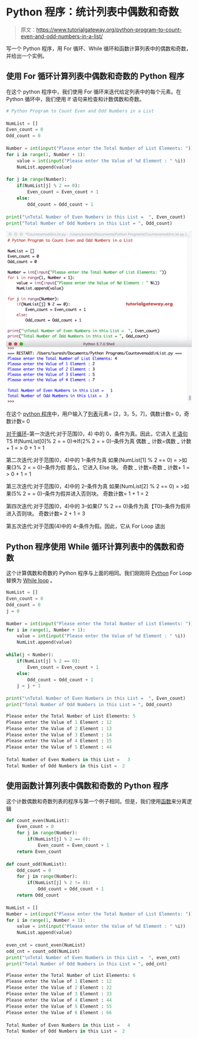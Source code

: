 # Python 程序：统计列表中偶数和奇数

> 原文：<https://www.tutorialgateway.org/python-program-to-count-even-and-odd-numbers-in-a-list/>

写一个 Python 程序，用 For 循环、While 循环和函数计算列表中的偶数和奇数，并给出一个实例。

## 使用 For 循环计算列表中偶数和奇数的 Python 程序

在这个 python 程序中，我们使用 For 循环来迭代给定列表中的每个元素。在 Python 循环中，我们使用 If 语句来检查和计数偶数和奇数。

```py
# Python Program to Count Even and Odd Numbers in a List

NumList = []
Even_count = 0
Odd_count = 0

Number = int(input("Please enter the Total Number of List Elements: "))
for i in range(1, Number + 1):
    value = int(input("Please enter the Value of %d Element : " %i))
    NumList.append(value)

for j in range(Number):
    if(NumList[j] % 2 == 0):
        Even_count = Even_count + 1
    else:
        Odd_count = Odd_count + 1

print("\nTotal Number of Even Numbers in this List =  ", Even_count)
print("Total Number of Odd Numbers in this List = ", Odd_count)
```

![Python Program to Count Even and Odd Numbers in a List 1](img/e2c3263f5019b015a54efdd87b7ec7b2.png)

在这个 [python 程序](https://www.tutorialgateway.org/python-programming-examples/)中，用户输入了[列表](https://www.tutorialgateway.org/python-list/)元素= [2，3，5，7]，偶数计数= 0，奇数计数= 0

[对于循环](https://www.tutorialgateway.org/python-for-loop/)–第一次迭代:对于范围(0，4)
中的 0，条件为真。因此，它进入 [If 语句](https://www.tutorialgateway.org/python-if-statement/)T5 If(NumList[0]% 2 = = 0)=>If(2% 2 = = 0)–条件为真
偶数 _ 计数=偶数 _ 计数+ 1 = > 0 + 1 = 1

第二次迭代:对于范围(0，4)中的 1–条件为真
如果(NumList[1] % 2 == 0) = >如果(3% 2 = = 0)–条件为假
那么，它进入 Else 块。
奇数 _ 计数=奇数 _ 计数+ 1 = > 0 + 1 = 1

第三次迭代:对于范围(0，4)中的 2–条件为真
如果(NumList[2] % 2 == 0) = >如果(5% 2 = = 0)–条件为假并进入否则块。
奇数计数= 1 + 1 = 2

第四次迭代:对于范围(0，4)中的 3–如果(7 % 2 == 0)条件为真【T0)–条件为假并进入否则块。
奇数计数= 2 + 1 = 3

第五次迭代:对于范围(4)中的 4–条件为假。因此，它从 For Loop 退出

## Python 程序使用 While 循环计算列表中的偶数和奇数

这个计算偶数和奇数的 Python 程序与上面的相同。我们刚刚将 [Python](https://www.tutorialgateway.org/python-tutorial/) For Loop 替换为 [While loop](https://www.tutorialgateway.org/python-while-loop/) 。

```py
NumList = []
Even_count = 0
Odd_count = 0
j = 0

Number = int(input("Please enter the Total Number of List Elements: "))
for i in range(1, Number + 1):
    value = int(input("Please enter the Value of %d Element : " %i))
    NumList.append(value)

while(j < Number):
    if(NumList[j] % 2 == 0):
        Even_count = Even_count + 1
    else:
        Odd_count = Odd_count + 1
    j = j + 1

print("\nTotal Number of Even Numbers in this List =  ", Even_count)
print("Total Number of Odd Numbers in this List = ", Odd_count)
```

```py
Please enter the Total Number of List Elements: 5
Please enter the Value of 1 Element : 12
Please enter the Value of 2 Element : 13
Please enter the Value of 3 Element : 14
Please enter the Value of 4 Element : 15
Please enter the Value of 5 Element : 44

Total Number of Even Numbers in this List =   3
Total Number of Odd Numbers in this List =  2
```

## 使用函数计算列表中偶数和奇数的 Python 程序

这个计数偶数和奇数列表的程序与第一个例子相同。但是，我们使用[函数](https://www.tutorialgateway.org/functions-in-python/)来分离逻辑

```py
def count_even(NumList):
    Even_count = 0
    for j in range(Number):
        if(NumList[j] % 2 == 0):
            Even_count = Even_count + 1
    return Even_count

def count_odd(NumList):
    Odd_count = 0
    for j in range(Number):
        if(NumList[j] % 2 != 0):
            Odd_count = Odd_count + 1
    return Odd_count

NumList = []
Number = int(input("Please enter the Total Number of List Elements: "))
for i in range(1, Number + 1):
    value = int(input("Please enter the Value of %d Element : " %i))
    NumList.append(value)

even_cnt = count_even(NumList)
odd_cnt = count_odd(NumList)
print("\nTotal Number of Even Numbers in this List =  ", even_cnt)
print("Total Number of Odd Numbers in this List = ", odd_cnt)
```

```py
Please enter the Total Number of List Elements: 6
Please enter the Value of 1 Element : 12
Please enter the Value of 2 Element : 22
Please enter the Value of 3 Element : 33
Please enter the Value of 4 Element : 44
Please enter the Value of 5 Element : 55
Please enter the Value of 6 Element : 66

Total Number of Even Numbers in this List =   4
Total Number of Odd Numbers in this List =  2
```